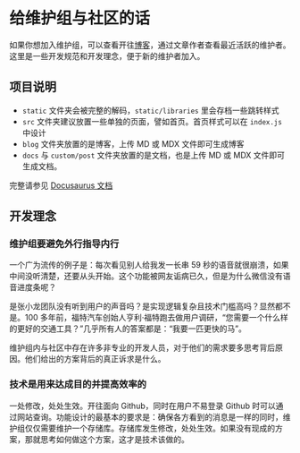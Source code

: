 # 给维护组与社区的话

如果你想加入维护组，可以查看开往[博客](https://www.travellings.cn/blog)，通过文章作者查看最近活跃的维护者。这里是一些开发规范和开发理念，便于新的维护者加入。

## 项目说明

- `static` 文件夹会被完整的解码，`static/libraries` 里会存档一些跳转样式
- `src` 文件夹建议放置一些单独的页面，譬如首页。首页样式可以在 `index.js` 中设计
- `blog` 文件夹放置的是博客，上传 MD 或 MDX 文件即可生成博客
- `docs` 与 `custom/post` 文件夹放置的是文档，也是上传 MD 或 MDX 文件即可生成文档。

完整请参见 [Docusaurus 文档](https://docusaurus.io/zh-CN/docs/creating-pages)

## 开发理念

### 维护组要避免外行指导内行

一个广为流传的例子是：每次看见别人给我发一长串 59 秒的语音就很崩溃，如果中间没听清楚，还要从头开始。这个功能被网友诟病已久，但是为什么微信没有语音进度条呢？

是张小龙团队没有听到用户的声音吗？是实现逻辑复杂且技术门槛高吗？显然都不是。100 多年前，福特汽车创始人亨利·福特跑去做用户调研，“您需要一个什么样的更好的交通工具？”几乎所有人的答案都是：“我要一匹更快的马”。

维护组内与社区中存在许多非专业的开发人员，对于他们的需求要多思考背后原因。他们给出的方案背后的真正诉求是什么。

### 技术是用来达成目的并提高效率的

一处修改，处处生效。开往面向 Github，同时在用户不易登录 Github 时可以通过网站查询。功能设计的最基本的要求是：确保各方看到的消息是一样的同时，维护组仅仅需要维护一个存储库。存储库发生修改，处处生效。如果没有现成的方案，那就思考如何做这个方案，这才是技术该做的。

